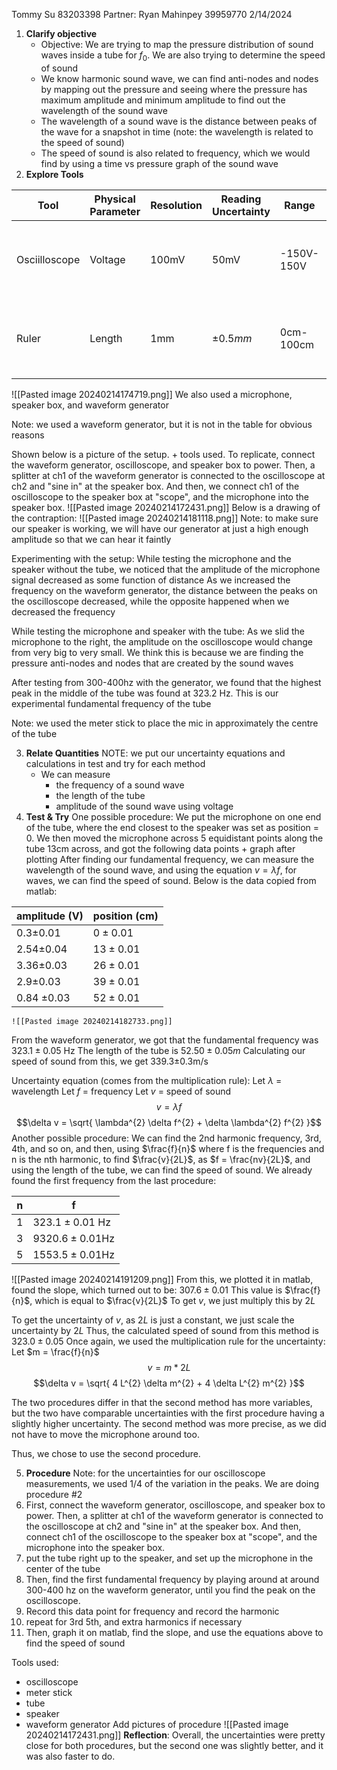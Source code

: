 Tommy Su 83203398
Partner: Ryan Mahinpey 39959770
2/14/2024

1. **Clarify objective**
	- Objective: We are trying to map the pressure distribution of sound waves inside a tube for $f_{0}$. We are also trying to determine the speed of sound
	- We know harmonic sound wave, we can find anti-nodes and nodes by mapping out the pressure and seeing where the pressure has maximum amplitude and minimum amplitude to find out the wavelength of the sound wave
	- The wavelength of a sound wave is the distance between peaks of the wave for a snapshot in time (note: the wavelength is related to the speed of sound)
	- The speed of sound is also related to frequency, which we would find by using a time vs pressure graph of the sound wave
2. **Explore Tools**

| Tool          | Physical Parameter | Resolution | Reading Uncertainty | Range      | Usage                               |
| ------------- | ------------------ | ---------- | ------------------- | ---------- | ----------------------------------- |
| Osciilloscope | Voltage            | 100mV      | 50mV                | -150V-150V | To measure the voltage in a circuit |
| Ruler         | Length             | 1mm        | $\pm 0.5mm$         | 0cm-100cm  | To measure length for a long object |
![[Pasted image 20240214174719.png]]
We also used a microphone, speaker box, and waveform generator

Note: we used a waveform generator, but it is not in the table for obvious reasons

Shown below is a picture of the setup. + tools used. To replicate, connect the waveform generator, oscilloscope, and speaker box to power. Then, a splitter at ch1 of the waveform generator is connected to the oscilloscope at ch2  and "sine in" at the speaker box. And then,
we connect ch1 of the oscilloscope to the speaker box at "scope", and the microphone into the speaker box.
![[Pasted image 20240214172431.png]]
Below is a drawing of the contraption:
![[Pasted image 20240214181118.png]]
Note: to make sure our speaker is working, we will have our generator at just a high enough amplitude so that we can hear it faintly

Experimenting with the setup:
While testing the microphone and the speaker without the tube, we noticed that the amplitude of the microphone signal decreased as some function of distance
As we increased the frequency on the waveform generator, the distance between the peaks on the oscilloscope decreased, while the opposite happened when we decreased the frequency

While testing the microphone and speaker with the tube:
As we slid the microphone to the right, the amplitude on the oscilloscope would change from very big to very small. We think this is because we are finding the pressure anti-nodes and nodes that are created by the sound waves

After testing from 300-400hz with the generator, we found that the highest peak in the middle of the tube was found at 323.2 Hz. This is our experimental fundamental frequency of the tube

Note: we used the meter stick to place the mic in approximately the centre of the tube

3. **Relate Quantities**
	NOTE: we put our uncertainty equations and calculations in test and try for each method
	- We can measure
		- the frequency of a sound wave
		- the length of the tube
		- amplitude of the sound wave using voltage
4. **Test & Try**
	One possible procedure:
		We put the microphone on one end of the tube, where the end closest to the speaker was set as position = 0. We then moved the microphone across 5 equidistant points along the tube 13cm across, and got the following data points + graph after plotting
		After finding our fundamental frequency, we can measure the wavelength of the sound wave, and using the equation $v = \lambda f$, for waves, we can find the speed of sound.
Below is the data copied from matlab:

| amplitude (V) | position (cm) |
| ---- | ---- |
| 0.3$\pm 0.01$ | $0\pm 0.01$ |
| 2.54$\pm 0.04$ | $13\pm 0.01$ |
| 3.36$\pm 0.03$ | $26\pm 0.01$ |
| 2.9$\pm 0.03$ | $39\pm 0.01$ |
| 0.84 $\pm 0.03$ | $52\pm 0.01$ |

	![[Pasted image 20240214182733.png]]
From the waveform generator, we got that the fundamental frequency was $323.1\pm 0.05$ Hz
The length of the tube is $52.50\pm 0.05m$ 
Calculating our speed of sound from this, we get 339.3$\pm 0.3$m/s

Uncertainty equation (comes from the multiplication rule): 
Let $\lambda$ = wavelength
Let $f$ = frequency
Let $v$ = speed of sound
$$v = \lambda f$$
$$\delta v = \sqrt{ \lambda^{2} \delta f^{2} + \delta \lambda^{2} f^{2} }$$
Another possible procedure:
		We can find the 2nd harmonic frequency, 3rd, 4th, and so on, and then, using $\frac{f}{n}$ where f is the frequencies and n is the nth harmonic, to find $\frac{v}{2L}$, as $f = \frac{nv}{2L}$, and using the length of the tube, we can find the speed of sound.
We already found the first frequency from the last procedure:

| n   | f                           |
| --- | --------------------------- |
| 1   | $323.1\pm 0.01$ $\text{Hz}$ |
| 3   | $9320.6\pm 0.01 \text{Hz}$  |
| 5   | $1553.5\pm 0.01\text{Hz}$   |

![[Pasted image 20240214191209.png]]
From this, we plotted it in matlab, found the slope, which turned out to be:
$307.6\pm 0.01$
This value is $\frac{f}{n}$, which is equal to $\frac{v}{2L}$
To get $v$, we just multiply this by $2L$

To get the uncertainty of $v$, as $2L$ is just a constant, we just scale the uncertainty by $2L$
Thus, the calculated speed of sound from this method is
$323.0\pm 0.05$
Once again, we used the multiplication rule for the uncertainty:
Let $m = \frac{f}{n}$
$$v = m*2L$$
$$\delta v = \sqrt{ 4 L^{2} \delta m^{2} + 4 \delta L^{2} m^{2} }$$

The two procedures differ in that the second method has more variables, but the two have comparable uncertainties with the first procedure having a slightly higher uncertainty. The second method was more precise, as we did not have to move the microphone around too. 

Thus, we chose to use the second procedure.


5. **Procedure**
Note: for the uncertainties for our oscilloscope measurements, we used 1/4 of the variation in the peaks.
We are doing procedure #2
1. First, connect the waveform generator, oscilloscope, and speaker box to power. Then, a splitter at ch1 of the waveform generator is connected to the oscilloscope at ch2  and "sine in" at the speaker box. And then, connect ch1 of the oscilloscope to the speaker box at "scope", and the microphone into the speaker box.
2. put the tube right up to the speaker, and set up the microphone in the center of the tube
3. Then, find the first fundamental frequency by playing around at around 300-400 hz on the waveform generator, until you find the peak on the oscilloscope.
4. Record this data point for frequency and record the harmonic
5. repeat for 3rd 5th, and extra harmonics if necessary
6. Then, graph it on matlab, find the slope, and use the equations above to find the speed of sound

Tools used:
- oscilloscope
- meter stick
- tube
- speaker
- waveform generator
Add pictures of procedure
![[Pasted image 20240214172431.png]]
	**Reflection**:
		Overall, the uncertainties were pretty close for both procedures, but the second one was slightly better, and it was also faster to do.
		